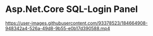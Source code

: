 # Asp.Net.Core SQL-Login Panel
  https://user-images.githubusercontent.com/93378523/184664908-948342a4-526a-49d8-9b55-e0b17d390588.mp4


